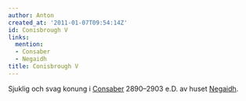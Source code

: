 ```yaml
---
author: Anton
created_at: '2011-01-07T09:54:14Z'
id: Conisbrough V
links:
  mention:
  - Consaber
  - Negaidh
title: Conisbrough V
---
```


Sjuklig och svag konung i [Consaber] 2890–2903 e.D. av huset [Negaidh].

  [Consaber]: Consaber
  [Negaidh]: Negaidh
